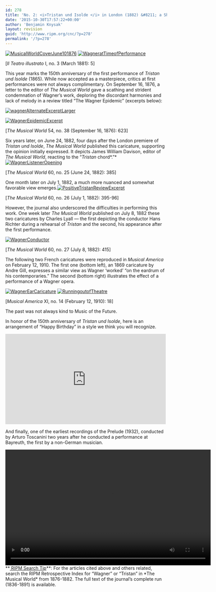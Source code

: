 ```yaml
---
id: 278
title: 'No. 2: <i>Tristan und Isolde </i> in London (1882) &#8211; a Shaky Reception'
date: '2015-10-30T17:57:22+00:00'
author: 'Benjamin Knysak'
layout: revision
guid: 'http://www.ripm.org/cnc/?p=278'
permalink: '/?p=278'
---
```


[![MusicalWorldCoverJune101876](http://www.ripm.org/cnc/wp-content/uploads/2015/10/MusicalWorldCoverJune101876-224x300.jpg)](http://www.ripm.org/cnc/wp-content/uploads/2015/10/MusicalWorldCoverJune101876.jpg) [![WagneratTimeofPerformance](http://www.ripm.org/cnc/wp-content/uploads/2015/10/WagneratTimeofPerformance-215x300.jpg)](http://www.ripm.org/cnc/wp-content/uploads/2015/10/WagneratTimeofPerformance.jpg)

 \[*Il Teatro illustrato* I, no. 3 (March 1881): 5\]

This year marks the 150th anniversary of the first performance of *Tristan und Isolde* (1865). While now accepted as a masterpiece, critics at first performances were not always complimentary. On September 16, 1876, a letter to the editor of *The Musical World* gave a scathing and strident condemnation of Wagner’s work, deploring the discordant harmonies and lack of melody in a review titled “The Wagner Epidemic” (excerpts below):

[![wagnerAlternateExcerptLarger](http://www.ripm.org/cnc/wp-content/uploads/2015/10/wagnerAlternateExcerptLarger1-300x230.jpg)](http://www.ripm.org/cnc/wp-content/uploads/2015/10/wagnerAlternateExcerptLarger1.jpg)

[![WagnerEpidemicExcerpt](http://www.ripm.org/cnc/wp-content/uploads/2015/10/WagnerEpidemicExcerpt-300x170.jpg)](http://www.ripm.org/cnc/wp-content/uploads/2015/10/WagnerEpidemicExcerpt.jpg)

\[*The Musical World* 54, no. 38 (September 16, 1876): 623\]

Six years later, on June 24, 1882, four days after the London premiere of *Tristan und Isolde*, *The Musical World* published this caricature, supporting the opinion initially expressed. It depicts James William Davison, editor of *The Musical World*, reacting to the “*Tristan* chord*.”* [![WagnerListenerOpening](http://www.ripm.org/cnc/wp-content/uploads/2015/10/WagnerListenerOpening-159x300.jpg)](http://www.ripm.org/cnc/wp-content/uploads/2015/10/WagnerListenerOpening.jpg)

\[*The Musical World* 60, no. 25 (June 24, 1882): 385\]

One month later on July 1, 1882, a much more nuanced and somewhat favorable view emerges.[![PositiveTristanReviewExcerpt](http://www.ripm.org/cnc/wp-content/uploads/2015/10/PositiveTristanReviewExcerpt1-300x181.jpg)](http://www.ripm.org/cnc/wp-content/uploads/2015/10/PositiveTristanReviewExcerpt1.jpg)

\[*The Musical World* 60, no. 26 (July 1, 1882): 395-96\]

However, the journal also underscored the difficulties in performing this work. One week later *The Musical World* published on July 8, 1882 these two caricatures by Charles Lyall — the first depicting the conductor Hans Richter during a rehearsal of *Tristan* and the second, his appearance after the first performance.

[![WagnerConductor](http://www.ripm.org/cnc/wp-content/uploads/2015/10/WagnerConductor1-172x300.jpg)](http://www.ripm.org/cnc/wp-content/uploads/2015/10/WagnerConductor1.jpg)

\[*The Musical World* 60, no. 27 (July 8, 1882): 415\]

The following two French caricatures were reproduced in *Musical America* on February 12, 1910. The first one (bottom left), an 1869 caricature by Andre Gill, expresses a similar view as Wagner ‘worked’ “on the eardrum of his contemporaries.” The second (bottom right) illustrates the effect of a performance of a Wagner opera.

[![WagnerEarCaricature](http://www.ripm.org/cnc/wp-content/uploads/2015/10/WagnerEarCaricature-221x300.jpg)](http://www.ripm.org/cnc/wp-content/uploads/2015/10/WagnerEarCaricature.jpg) [![RunningoutofTheatre](http://www.ripm.org/cnc/wp-content/uploads/2015/10/RunningoutofTheatre-286x300.jpg)](http://www.ripm.org/cnc/wp-content/uploads/2015/10/RunningoutofTheatre.jpg)

\[*Musical America* XI, no. 14 (February 12, 1910): 18\]

The past was not always kind to Music of the Future.

In honor of the 150th anniversary of *Tristan und Isolde*, here is an arrangement of “Happy Birthday” in a style we think you will recognize.

<iframe allow="accelerometer; autoplay; clipboard-write; encrypted-media; gyroscope; picture-in-picture" allowfullscreen="" frameborder="0" height="281" loading="lazy" src="https://www.youtube.com/embed/NdH-4gfxCr0?feature=oembed" title="Happy Birthday Wagner Style" width="500"></iframe>

And finally, one of the earliest recordings of the Prelude (1932), conducted by Arturo Toscanini two years after he conducted a performance at Bayreuth, the first by a non-German musician.

<div class="wp-video" style="width: 640px;"><video class="wp-video-shortcode" controls="controls" height="360" id="video-278-179" preload="metadata" width="640"><source src="http://www.ripm.org/cnc/wp-content/uploads/2015/10/ToscaninisEarliestWagnerRecordingFrom1932.mp4?_=179" type="video/mp4"></source><http://www.ripm.org/cnc/wp-content/uploads/2015/10/ToscaninisEarliestWagnerRecordingFrom1932.mp4></video></div> **<u> RIPM Search Tip</u>**: For the articles cited above and others related, search the RIPM Retrospective Index for “Wagner” or “Tristan” in *The Musical World* from 1876-1882. The full text of the journal’s complete run (1836-1891) is available.